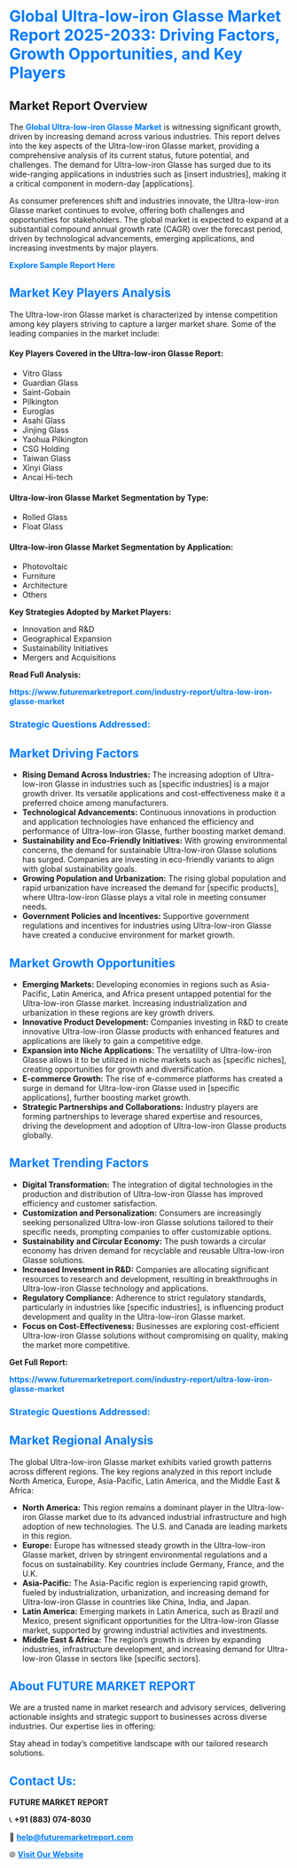 <h1 style="color: #007BFF;">Global Ultra-low-iron Glasse Market Report 2025-2033: Driving Factors, Growth Opportunities, and Key Players</h1>

<section id="overview">
<h2>Market Report Overview</h2>
<p>The <a href="https://www.futuremarketreport.com/industry-report/ultra-low-iron-glasse-market" style="color: #007BFF; text-decoration: none;"><strong>Global Ultra-low-iron Glasse Market</strong></a> is witnessing significant growth, driven by increasing demand across various industries. This report delves into the key aspects of the Ultra-low-iron Glasse market, providing a comprehensive analysis of its current status, future potential, and challenges. The demand for Ultra-low-iron Glasse has surged due to its wide-ranging applications in industries such as [insert industries], making it a critical component in modern-day [applications].</p>
<p>As consumer preferences shift and industries innovate, the Ultra-low-iron Glasse market continues to evolve, offering both challenges and opportunities for stakeholders. The global market is expected to expand at a substantial compound annual growth rate (CAGR) over the forecast period, driven by technological advancements, emerging applications, and increasing investments by major players.</p>
</section>

<section id="overview">
<p><a href="https://www.futuremarketreport.com/request-sample/reportId=41861" style="color: #007BFF; text-decoration: none;"><strong>Explore Sample Report Here</strong></a></p>
</section>

<section id="key-players">
<h2 style="color: #007BFF;">Market Key Players Analysis</h2>
<p>The Ultra-low-iron Glasse market is characterized by intense competition among key players striving to capture a larger market share. Some of the leading companies in the market include:</p>
<h4>Key Players Covered in the Ultra-low-iron Glasse Report:</h4>
<ul><li>Vitro Glass</li><li>Guardian Glass</li><li>Saint-Gobain</li><li>Pilkington</li><li>Euroglas</li><li>Asahi Glass</li><li>Jinjing Glass</li><li>Yaohua Pilkington</li><li>CSG Holding</li><li>Taiwan Glass</li><li>Xinyi Glass</li><li>Ancai Hi-tech</li></ul>
<h4>Ultra-low-iron Glasse Market Segmentation by Type:</h4>
<ul><li>Rolled Glass</li><li>Float Glass</li></ul>

<h4>Ultra-low-iron Glasse Market Segmentation by Application:</h4>
<ul><li>Photovoltaic</li><li>Furniture</li><li>Architecture</li><li>Others</li></ul>
<p><strong>Key Strategies Adopted by Market Players:</strong></p>
<ul>
<li>Innovation and R&D</li>
<li>Geographical Expansion</li>
<li>Sustainability Initiatives</li>
<li>Mergers and Acquisitions</li>
</ul>
</section>

<section>
<p><strong>Read Full Analysis: </strong></p><a href="https://www.futuremarketreport.com/industry-report/ultra-low-iron-glasse-market" style="color: #007BFF; text-decoration: none;"><strong>https://www.futuremarketreport.com/industry-report/ultra-low-iron-glasse-market</strong></a>
<h3 style="color: #007BFF;">Strategic Questions Addressed:</h3>
</section>

<section id="driving-factors">
<h2 style="color: #007BFF;">Market Driving Factors</h2>
<ul>
<li><strong>Rising Demand Across Industries:</strong> The increasing adoption of Ultra-low-iron Glasse in industries such as [specific industries] is a major growth driver. Its versatile applications and cost-effectiveness make it a preferred choice among manufacturers.</li>
<li><strong>Technological Advancements:</strong> Continuous innovations in production and application technologies have enhanced the efficiency and performance of Ultra-low-iron Glasse, further boosting market demand.</li>
<li><strong>Sustainability and Eco-Friendly Initiatives:</strong> With growing environmental concerns, the demand for sustainable Ultra-low-iron Glasse solutions has surged. Companies are investing in eco-friendly variants to align with global sustainability goals.</li>
<li><strong>Growing Population and Urbanization:</strong> The rising global population and rapid urbanization have increased the demand for [specific products], where Ultra-low-iron Glasse plays a vital role in meeting consumer needs.</li>
<li><strong>Government Policies and Incentives:</strong> Supportive government regulations and incentives for industries using Ultra-low-iron Glasse have created a conducive environment for market growth.</li>
</ul>
</section>

<section id="growth-opportunities">
<h2 style="color: #007BFF;">Market Growth Opportunities</h2>
<ul>
<li><strong>Emerging Markets:</strong> Developing economies in regions such as Asia-Pacific, Latin America, and Africa present untapped potential for the Ultra-low-iron Glasse market. Increasing industrialization and urbanization in these regions are key growth drivers.</li>
<li><strong>Innovative Product Development:</strong> Companies investing in R&D to create innovative Ultra-low-iron Glasse products with enhanced features and applications are likely to gain a competitive edge.</li>
<li><strong>Expansion into Niche Applications:</strong> The versatility of Ultra-low-iron Glasse allows it to be utilized in niche markets such as [specific niches], creating opportunities for growth and diversification.</li>
<li><strong>E-commerce Growth:</strong> The rise of e-commerce platforms has created a surge in demand for Ultra-low-iron Glasse used in [specific applications], further boosting market growth.</li>
<li><strong>Strategic Partnerships and Collaborations:</strong> Industry players are forming partnerships to leverage shared expertise and resources, driving the development and adoption of Ultra-low-iron Glasse products globally.</li>
</ul>
</section>

<section id="trending-factors">
<h2 style="color: #007BFF;">Market Trending Factors</h2>
<ul>
<li><strong>Digital Transformation:</strong> The integration of digital technologies in the production and distribution of Ultra-low-iron Glasse has improved efficiency and customer satisfaction.</li>
<li><strong>Customization and Personalization:</strong> Consumers are increasingly seeking personalized Ultra-low-iron Glasse solutions tailored to their specific needs, prompting companies to offer customizable options.</li>
<li><strong>Sustainability and Circular Economy:</strong> The push towards a circular economy has driven demand for recyclable and reusable Ultra-low-iron Glasse solutions.</li>
<li><strong>Increased Investment in R&D:</strong> Companies are allocating significant resources to research and development, resulting in breakthroughs in Ultra-low-iron Glasse technology and applications.</li>
<li><strong>Regulatory Compliance:</strong> Adherence to strict regulatory standards, particularly in industries like [specific industries], is influencing product development and quality in the Ultra-low-iron Glasse market.</li>
<li><strong>Focus on Cost-Effectiveness:</strong> Businesses are exploring cost-efficient Ultra-low-iron Glasse solutions without compromising on quality, making the market more competitive.</li>
</ul>
</section>

<section>
<p><strong>Get Full Report: </strong></p><a href="https://www.futuremarketreport.com/industry-report/ultra-low-iron-glasse-market" style="color: #007BFF; text-decoration: none;"><strong>https://www.futuremarketreport.com/industry-report/ultra-low-iron-glasse-market</strong></a>
<h3 style="color: #007BFF;">Strategic Questions Addressed:</h3>
</section>


<section id="regional-analysis">
<h2 style="color: #007BFF;">Market Regional Analysis</h2>
<p>The global Ultra-low-iron Glasse market exhibits varied growth patterns across different regions. The key regions analyzed in this report include North America, Europe, Asia-Pacific, Latin America, and the Middle East & Africa:</p>
<ul>
<li><strong>North America:</strong> This region remains a dominant player in the Ultra-low-iron Glasse market due to its advanced industrial infrastructure and high adoption of new technologies. The U.S. and Canada are leading markets in this region.</li>
<li><strong>Europe:</strong> Europe has witnessed steady growth in the Ultra-low-iron Glasse market, driven by stringent environmental regulations and a focus on sustainability. Key countries include Germany, France, and the U.K.</li>
<li><strong>Asia-Pacific:</strong> The Asia-Pacific region is experiencing rapid growth, fueled by industrialization, urbanization, and increasing demand for Ultra-low-iron Glasse in countries like China, India, and Japan.</li>
<li><strong>Latin America:</strong> Emerging markets in Latin America, such as Brazil and Mexico, present significant opportunities for the Ultra-low-iron Glasse market, supported by growing industrial activities and investments.</li>
<li><strong>Middle East & Africa:</strong> The region’s growth is driven by expanding industries, infrastructure development, and increasing demand for Ultra-low-iron Glasse in sectors like [specific sectors].</li>
</ul>
</section>

<footer>
<h2 style="color: #007BFF;">About FUTURE MARKET REPORT</h2>
<p>We are a trusted name in market research and advisory services, delivering actionable insights and strategic support to businesses across diverse industries. Our expertise lies in offering:</p>

<p>Stay ahead in today’s competitive landscape with our tailored research solutions.</p>

<h2 style="color: #007BFF;">Contact Us:</h2>
<p><strong>FUTURE MARKET REPORT</strong></p>
<p>📞 <strong>+91 (883) 074-8030</strong></p>
<p>📧 <strong><a href="mailto:help@futuremarketreport.com" style="color: #007BFF;">help@futuremarketreport.com</a></strong></p>
<p>🌐 <strong><a href="https://www.futuremarketreport.com/" style="color: #007BFF;">Visit Our Website</a></strong></p>
</footer>